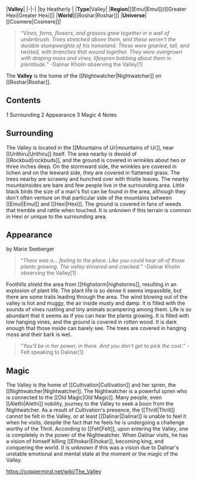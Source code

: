 |**Valley**|
|-|-|
|by  Heatherly |
|**Type**|Valley|
|**Region**|[[Emul\|Emul]]/[[Greater Hexi\|Greater Hexi]]|
|**World**|[[Roshar\|Roshar]]|
|**Universe**|[[Cosmere\|Cosmere]]|

>“*Vines, ferns, flowers, and grasses grew together in a wall of underbrush. Trees stretched above them, and these weren't the durable stumpweights of his homeland. These were gnarled, tall, and twisted, with branches that wound together. They were overgrown with draping moss and vines, lifespren bobbing about them in plentitude.*”
\-Dalinar Kholin observing the Valley[1]


The **Valley** is the home of the [[Nightwatcher\|Nightwatcher]] on [[Roshar\|Roshar]].

## Contents

1 Surrounding
2 Appearance
3 Magic
4 Notes


## Surrounding
The Valley is located in the [[Mountains of Ur\|mountains of Ur]], near [[Urithiru\|Urithiru]] itself. The area nearby is devoid of [[Rockbud\|rockbuds]], and the ground is covered in wrinkles about two or three inches deep. On the stormward side, the wrinkles are covered in lichen and on the leeward side, they are covered in flattened grass. The trees nearby are scrawny and hunched over with thistle leaves. The nearby mountainsides are bare and few people live in the surrounding area. Little black birds the size of a man's fist can be found in the area, although they don't often venture on that particular side of the mountains between [[Emul\|Emul]] and [[Hexi\|Hexi]]. The ground is covered in fans of weeds that tremble and rattle when touched. It is unknown if this terrain is common in Hexi or unique to the surrounding area.

## Appearance
 by  Marie Seeberger 
>“*There was a... feeling to the place. Like you could hear all of those plants growing. The valley shivered and cracked.*”
\-Dalinar Kholin observing the Valley[1]


Foothills shield the area from [[Highstorm\|highstorms]], resulting in an explosion of plant life. The plant life is so dense it seems impassible, but there are some trails leading through the area. The wind blowing out of the valley is hot and muggy, the air inside musty and damp. It is filled with the sounds of vines rustling and tiny animals scampering among them. Life is so abundant that it seems as if you can hear the plants growing. It is filled with low hanging vines, and the ground is covered in rotten wood. It is dark enough that those inside can barely see. The trees are covered in hanging moss and their bark is wet.

>“*You'll be in her power, in there. And you don't get to pick the cost.*”
\-Felt speaking to Dalinar[1]

## Magic
The Valley is the home of [[Cultivation\|Cultivation]] and her spren, the [[Nightwatcher\|Nightwatcher]]. The Nightwatcher is a powerful spren who is connected to the [[Old Magic\|Old Magic]]. Many people, even [[Alethi\|Alethi]] nobility, journey to the Valley to seek a boon from the Nightwatcher. As a result of Cultivation's presence, the [[Thrill\|Thrill]] cannot be felt in the Valley, or at least [[Dalinar\|Dalinar]] is unable to feel it when he visits, despite the fact that he feels he is undergoing a challenge worthy of the Thrill. According to [[Felt\|Felt]], upon entering the Valley, one is completely in the power of the Nightwatcher. When Dalinar visits, he has a vision of himself killing [[Elhokar\|Elhokar]], becoming king, and conquering the world. It is unknown if this was a vision due to Dalinar's unstable emotional and mental state at the moment or the magic of the Valley.



https://coppermind.net/wiki/The_Valley